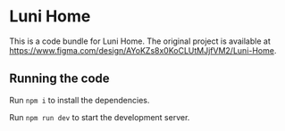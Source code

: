 
  # Luni Home

  This is a code bundle for Luni Home. The original project is available at https://www.figma.com/design/AYoKZs8x0KoCLUtMJjfVM2/Luni-Home.

  ## Running the code

  Run `npm i` to install the dependencies.

  Run `npm run dev` to start the development server.
  